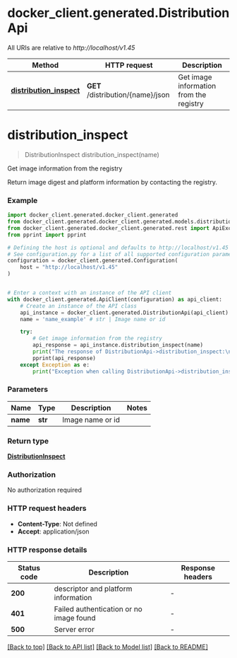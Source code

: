 # docker_client.generated.DistributionApi

All URIs are relative to *http://localhost/v1.45*

Method | HTTP request | Description
------------- | ------------- | -------------
[**distribution_inspect**](DistributionApi.md#distribution_inspect) | **GET** /distribution/{name}/json | Get image information from the registry


# **distribution_inspect**
> DistributionInspect distribution_inspect(name)

Get image information from the registry

Return image digest and platform information by contacting the registry. 

### Example


```python
import docker_client.generated.docker_client.generated
from docker_client.generated.docker_client.generated.models.distribution_inspect import DistributionInspect
from docker_client.generated.docker_client.generated.rest import ApiException
from pprint import pprint

# Defining the host is optional and defaults to http://localhost/v1.45
# See configuration.py for a list of all supported configuration parameters.
configuration = docker_client.generated.Configuration(
    host = "http://localhost/v1.45"
)


# Enter a context with an instance of the API client
with docker_client.generated.ApiClient(configuration) as api_client:
    # Create an instance of the API class
    api_instance = docker_client.generated.DistributionApi(api_client)
    name = 'name_example' # str | Image name or id

    try:
        # Get image information from the registry
        api_response = api_instance.distribution_inspect(name)
        print("The response of DistributionApi->distribution_inspect:\n")
        pprint(api_response)
    except Exception as e:
        print("Exception when calling DistributionApi->distribution_inspect: %s\n" % e)
```



### Parameters


Name | Type | Description  | Notes
------------- | ------------- | ------------- | -------------
 **name** | **str**| Image name or id | 

### Return type

[**DistributionInspect**](DistributionInspect.md)

### Authorization

No authorization required

### HTTP request headers

 - **Content-Type**: Not defined
 - **Accept**: application/json

### HTTP response details

| Status code | Description | Response headers |
|-------------|-------------|------------------|
**200** | descriptor and platform information |  -  |
**401** | Failed authentication or no image found |  -  |
**500** | Server error |  -  |

[[Back to top]](#) [[Back to API list]](../README.md#documentation-for-api-endpoints) [[Back to Model list]](../README.md#documentation-for-models) [[Back to README]](../README.md)


